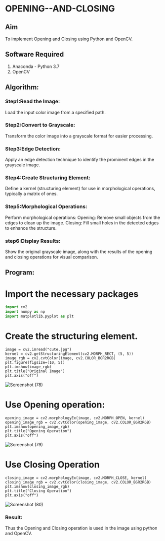 # OPENING--AND-CLOSING
## Aim
To implement Opening and Closing using Python and OpenCV.

## Software Required
1. Anaconda - Python 3.7
2. OpenCV
## Algorithm:
### Step1:Read the Image:
Load the input color image from a specified path.

### Step2:Convert to Grayscale:
Transform the color image into a grayscale format for easier processing.

### Step3:Edge Detection:
Apply an edge detection technique to identify the prominent edges in the grayscale image.

### Step4:Create Structuring Element:
Define a kernel (structuring element) for use in morphological operations, typically a matrix of ones.

### Step5:Morphological Operations:
Perform morphological operations:
Opening: Remove small objects from the edges to clean up the image.
Closing: Fill small holes in the detected edges to enhance the structure.

### step6:Display Results:
 Show the original grayscale image, along with the results of the opening and closing operations for visual comparison.
## Program:

# Import the necessary packages
``` Python
import cv2
import numpy as np
import matplotlib.pyplot as plt
```
# Create the structuring element.
```
image = cv2.imread("cute.jpg")  
kernel = cv2.getStructuringElement(cv2.MORPH_RECT, (5, 5))
image_rgb = cv2.cvtColor(image, cv2.COLOR_BGR2RGB)
plt.figure(figsize=(10, 5))
plt.imshow(image_rgb)
plt.title("Original Image")
plt.axis("off")
```
![Screenshot (78)](https://github.com/user-attachments/assets/88b57870-4518-41cc-bb17-a61f6c71f4ee)

# Use Opening operation:
```
opening_image = cv2.morphologyEx(image, cv2.MORPH_OPEN, kernel)
opening_image_rgb = cv2.cvtColor(opening_image, cv2.COLOR_BGR2RGB)
plt.imshow(opening_image_rgb)
plt.title("Opening Operation")
plt.axis("off")
```
![Screenshot (79)](https://github.com/user-attachments/assets/fe6eacb8-9af8-4e70-9039-1dea69ed8b4c)

# Use Closing Operation
```
closing_image = cv2.morphologyEx(image, cv2.MORPH_CLOSE, kernel)
closing_image_rgb = cv2.cvtColor(closing_image, cv2.COLOR_BGR2RGB)
plt.imshow(closing_image_rgb)
plt.title("Closing Operation")
plt.axis("off")

```
![Screenshot (80)](https://github.com/user-attachments/assets/77efb78c-ffa8-4805-a8d4-da67003ab0dc)

### Result:
Thus the Opening and Closing operation is used in the image using python and OpenCV.
